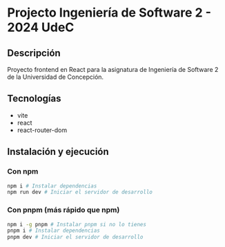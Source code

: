# Projecto Ingeniería de Software 2 - 2024 UdeC

## Descripción
Proyecto frontend en React para la asignatura de Ingeniería de Software 2 de la Universidad de Concepción.

## Tecnologías
- vite
- react
- react-router-dom

## Instalación y ejecución

### Con npm
```bash
npm i # Instalar dependencias
npm run dev # Iniciar el servidor de desarrollo
```

### Con pnpm (más rápido que npm)
```bash
npm i -g pnpm # Instalar pnpm si no lo tienes
pnpm i # Instalar dependencias
pnpm dev # Iniciar el servidor de desarrollo
```
